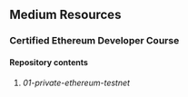 ## Medium Resources

### Certified Ethereum Developer Course

#### Repository contents

01. *01-private-ethereum-testnet*

